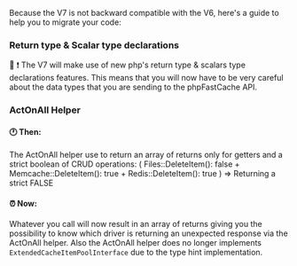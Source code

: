 Because the V7 is not backward compatible with the V6, here's a guide to help you to migrate your code:

### Return type & Scalar type declarations 
:anger: :exclamation: The V7 will make use of new php's return type & scalars type declarations features. 
This means that you will now have to be very careful about the data types that you are sending to the phpFastCache API.

### ActOnAll Helper

#### :clock1: Then:
The ActOnAll helper use to return an array of returns only for getters and a strict boolean of CRUD operations:
(
  Files::DeleteItem(): false + 
  Memcache::DeleteItem(): true + 
  Redis::DeleteItem(): true
) => Returning a strict FALSE

#### :alarm_clock: Now:
Whatever you call will now result in an array of returns giving you the possibility to know which driver is returning an unexpected response via the ActOnAll helper.
Also the ActOnAll helper does no longer implements `ExtendedCacheItemPoolInterface` due to the type hint implementation.